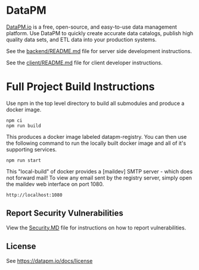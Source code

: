 # DataPM

[DataPM.io](https://datapm.io) is a free, open-source, and easy-to-use data management platform. Use DataPM to quickly create accurate data catalogs, publish high quality data sets, and ETL data into your production systems.

See the [backend/README.md](backend/README.md) file for server side development instructions.

See the [client/README.md](client/README.md) file for client developer instructions.

# Full Project Build Instructions

Use npm in the top level directory to build all submodules and produce a docker image.

```
npm ci
npm run build
```

This produces a docker image labeled datapm-registry. You can then use the following command to run the locally built docker image and all of it's supporting services.

```
npm run start
```

This "local-build" of docker provides a [maildev] SMTP server - which does not forward mail! To view any email sent by the registry server, simply open the maildev web interface on port 1080.

```
http://localhost:1080
```

## Report Security Vulnerabilities

View the [Security.MD](SECURITY.md) file for instructions on how to report vulnerabilities.

## License

See https://datapm.io/docs/license
